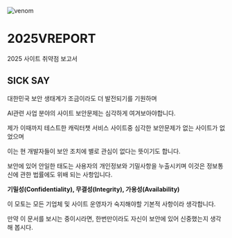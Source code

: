 ![venom](https://capsule-render.vercel.app/api?type=venom&height=200&text=VREPORT&fontSize=70&color=0:8871e5,100:b678c4&stroke=b678c4)


# 2025VREPORT
2025 사이트 취약점 보고서

## SICK SAY
대한민국 보안 생태계가 조금이라도 더 발전되기를 기원하며 

AI관련 사업 분야의 사이트 보안문제는 심각하게 여겨보아야합니다.

제가 이때까지 테스트한 캐릭터챗 서비스 사이트중 심각한 보안문제가 없는 사이트가 없었으며

이는 현 개발자들이 보안 조치에 별로 관심이 없다는 뜻이기도 합니다.

보안에 있어 안일한 태도는 사용자의 개인정보와 기밀사항을 누출시키며 이것은 정보통신에 관한 법률에도 위배 되는 사항입니다.

**기밀성(Confidentiality), 무결성(Integrity), 가용성(Availability)**

이 모토는 모든 기업체 및 사이트 운영자가 숙지해야할 기본적 사항이라 생각합니다.

만약 이 문서를 보시는 중이시라면, 한번만이라도 자신이 보안에 있어 신중했는지 생각해 봅시다.
